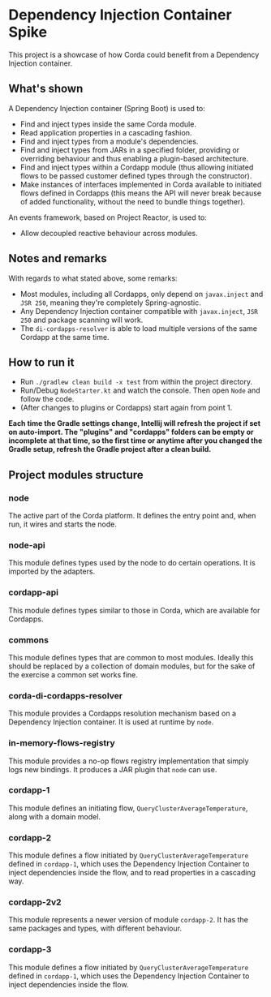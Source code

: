# Dependency Injection Container Spike

This project is a showcase of how Corda could benefit from a Dependency Injection container.

## What's shown

A Dependency Injection container (Spring Boot) is used to:

- Find and inject types inside the same Corda module.
- Read application properties in a cascading fashion.
- Find and inject types from a module's dependencies.
- Find and inject types from JARs in a specified folder, providing or overriding behaviour and thus enabling a plugin-based architecture.
- Find and inject types within a Cordapp module (thus allowing initiated flows to be passed customer defined types through the constructor).
- Make instances of interfaces implemented in Corda available to initiated flows defined in Cordapps (this means the API will never break because of added functionality, without the need to bundle things together).

An events framework, based on Project Reactor, is used to:

- Allow decoupled reactive behaviour across modules. 

## Notes and remarks

With regards to what stated above, some remarks:

- Most modules, including all Cordapps, only depend on `javax.inject` and `JSR 250`, meaning they're completely Spring-agnostic.
- Any Dependency Injection container compatible with `javax.inject`, `JSR 250` and package scanning will work.
- The `di-cordapps-resolver` is able to load multiple versions of the same Cordapp at the same time.

## How to run it

- Run `./gradlew clean build -x test` from within the project directory.
- Run/Debug `NodeStarter.kt` and watch the console. Then open `Node` and follow the code.
- (After changes to plugins or Cordapps) start again from point 1.

**Each time the Gradle settings change, Intellij will refresh the project if set on auto-import. The "plugins" and "cordapps" folders can be empty or incomplete at that time, so the first time or anytime after you changed the Gradle setup, refresh the Gradle project after a clean build.**

## Project modules structure

### node

The active part of the Corda platform. It defines the entry point and, when run, it wires and starts the node.

### node-api

This module defines types used by the node to do certain operations. It is imported by the adapters.

### cordapp-api

This module defines types similar to those in Corda, which are available for Cordapps.

### commons

This module defines types that are common to most modules. Ideally this should be replaced by a collection of domain modules, but for the sake of the exercise a common set works fine.

### corda-di-cordapps-resolver

This module provides a Cordapps resolution mechanism based on a Dependency Injection container.
It is used at runtime by `node`.

### in-memory-flows-registry

This module provides a no-op flows registry implementation that simply logs new bindings.
It produces a JAR plugin that `node` can use.

### cordapp-1

This module defines an initiating flow, `QueryClusterAverageTemperature`, along with a domain model.

### cordapp-2

This module defines a flow initiated by `QueryClusterAverageTemperature` defined in `cordapp-1`, which uses the Dependency Injection Container to inject dependencies inside the flow, and to read properties in a cascading way.

### cordapp-2v2

This module represents a newer version of module `cordapp-2`. It has the same packages and types, with different behaviour.

### cordapp-3

This module defines a flow initiated by `QueryClusterAverageTemperature` defined in `cordapp-1`, which uses the Dependency Injection Container to inject dependencies inside the flow.